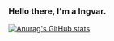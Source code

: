 ### Hello there, I'm a Ingvar.

[![Anurag's GitHub stats](https://github-readme-stats.vercel.app/api?username=quiqqe)](https://github.com/anuraghazra/github-readme-stats)
